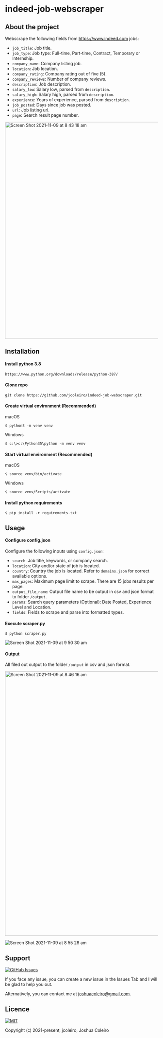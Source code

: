# indeed-job-webscraper

About the project
--
Webscrape the following fields from https://www.indeed.com jobs:

- `job_title`: Job title.
- `job_type`: Job type: Full-time, Part-time, Contract, Temporary or Internship.
- `company_name`: Company listing job.
- `location`: Job location.
- `company_rating`: Company rating out of five (5).
- `company_reviews`: Number of company reviews.
- `description`: Job description.
- `salary_low`:  Salary low, parsed from `description`.
- `salary_high`: Salary high, parsed from `description`.
- `experience`: Years of experience, parsed from `description`.
- `job_posted`: Days since job was posted.
- `url`: Job listing url.
- `page`: Search result page number.


<img width="713" alt="Screen Shot 2021-11-09 at 8 43 18 am" src="https://user-images.githubusercontent.com/61095925/140824583-d20fc240-3c0d-442c-abc5-86df7ea0e766.png">

Installation
--

#### Install python 3.8 ####
    https://www.python.org/downloads/release/python-387/

#### Clone repo ####

    git clone https://github.com/jcoleiro/indeed-job-webscraper.git

#### Create virtual environment (Recommended) ####

macOS

    $ python3 -m venv venv

Windows

    $ c:\>c:\Python35\python -m venv venv

#### Start virtual environment (Recommended) ####

macOS

    $ source venv/bin/activate

Windows

    $ source venv/Scripts/activate

#### Install python requirements ####

    $ pip install -r requirements.txt

Usage
--

#### Configure config.json ####

Configure the following inputs using `config.json`:
- `search`: Job title, keywords, or company search.
- `location`: City and/or state of job is located.
- `country`: Country the job is located. Refer to `domains.json` for correct available options.
- `max_pages`:  Maximum page limit to scrape. There are 15 jobs results per page.
- `output_file_name`: Output file name to be output in csv and json format to folder `/output`.
- `params`: Search query parameters (Optional): Date Posted, Experience Level and Location.
- `fields`: Fields to scrape and parse into formatted types.

#### Execute scraper.py ####

    $ python scraper.py

![Screen Shot 2021-11-09 at 9 50 30 am](https://user-images.githubusercontent.com/61095925/140830889-78eb6b8f-1c9c-4bb3-a513-76bc2d08971b.png)

#### Output ####

All filed out output to the folder `/output` in csv and json format.

<img width="870" alt="Screen Shot 2021-11-09 at 8 46 16 am" src="https://user-images.githubusercontent.com/61095925/140830357-c3bc2a7a-3b00-4b33-ae6c-e977d6d2ea4a.png">

![Screen Shot 2021-11-09 at 8 55 28 am](https://user-images.githubusercontent.com/61095925/140830410-b672c090-71c0-4d50-b4c7-86bc98e9bffb.png)

Support
--

[![GitHub Issues](https://img.shields.io/github/issues/harismuneer/Ultimate-Facebook-Scraper.svg?style=flat&label=Issues&maxAge=2592000)](https://github.com/jcoleiro/indeed-job-webscraper/issues)

If you face any issue, you can create a new issue in the Issues Tab and I will be glad to help you out.

Alternatively, you can contact me at joshuacoleiro@gmail.com.

Licence
--
[![MIT](https://img.shields.io/cocoapods/l/AFNetworking.svg?style=style&label=License&maxAge=2592000)](LICENSE)

Copyright (c) 2021-present, jcoleiro, Joshua Coleiro

